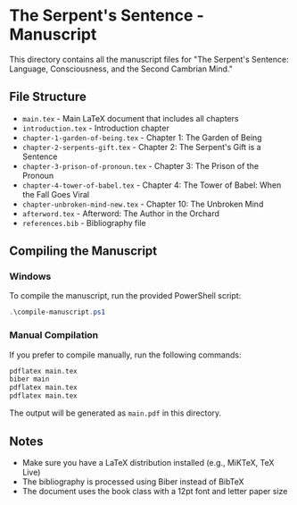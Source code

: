 # The Serpent's Sentence - Manuscript

This directory contains all the manuscript files for "The Serpent's Sentence: Language, Consciousness, and the Second Cambrian Mind."

## File Structure

- `main.tex` - Main LaTeX document that includes all chapters
- `introduction.tex` - Introduction chapter
- `chapter-1-garden-of-being.tex` - Chapter 1: The Garden of Being
- `chapter-2-serpents-gift.tex` - Chapter 2: The Serpent's Gift is a Sentence
- `chapter-3-prison-of-pronoun.tex` - Chapter 3: The Prison of the Pronoun
- `chapter-4-tower-of-babel.tex` - Chapter 4: The Tower of Babel: When the Fall Goes Viral
- `chapter-unbroken-mind-new.tex` - Chapter 10: The Unbroken Mind
- `afterword.tex` - Afterword: The Author in the Orchard
- `references.bib` - Bibliography file

## Compiling the Manuscript

### Windows

To compile the manuscript, run the provided PowerShell script:

```powershell
.\compile-manuscript.ps1
```

### Manual Compilation

If you prefer to compile manually, run the following commands:

```bash
pdflatex main.tex
biber main
pdflatex main.tex
pdflatex main.tex
```

The output will be generated as `main.pdf` in this directory.

## Notes

- Make sure you have a LaTeX distribution installed (e.g., MiKTeX, TeX Live)
- The bibliography is processed using Biber instead of BibTeX
- The document uses the book class with a 12pt font and letter paper size
